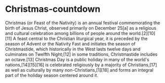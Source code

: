 # Christmas-countdown
Christmas (or Feast of the Nativity) is an annual festival commemorating the birth of Jesus Christ, observed primarily on December 25[a] as a religious and cultural celebration among billions of people around the world.[2][10][11] A feast central to the Christian liturgical year, it is preceded by the season of Advent or the Nativity Fast and initiates the season of Christmastide, which historically in the West lasts twelve days and culminates on Twelfth Night;[12] in some traditions, Christmastide includes an octave.[13] Christmas Day is a public holiday in many of the world's nations,[14][15][16] is celebrated religiously by a majority of Christians,[17] as well as culturally by many non-Christians,[1][18] and forms an integral part of the holiday season centered around it.
